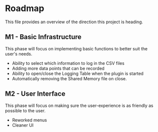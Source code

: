 # Roadmap

This file provides an overview of the direction this project is heading.

## M1 - Basic Infrastructure

This phase will focus on implementing basic functions to better suit the user's needs.

- Ability to select which information to log in the CSV files
- Adding more data points that can be recorded
- Ability to open/close the Logging Table when the plugin is started
- Automatically removing the Shared Memory file on close.

## M2 - User Interface

This phase will focus on making sure the user-experience is as friendly as possible to the user.

- Reworked menus
- Cleaner UI